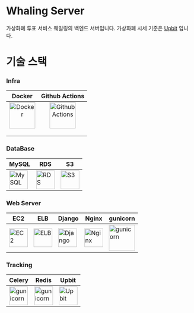 # Whaling Server

가상화폐 투표 서비스 웨일링의 백엔드 서버입니다. 가상화폐 시세 기준은 [Upbit](https://upbit.com/home) 입니다.

# 기술 스택

### Infra

|Docker|Github Actions|
|---|---|
|<center><img src="https://s3.us-west-2.amazonaws.com/secure.notion-static.com/30f0f63b-c694-4b32-b2d8-7ab2468a9374/docker.png?X-Amz-Algorithm=AWS4-HMAC-SHA256&X-Amz-Content-Sha256=UNSIGNED-PAYLOAD&X-Amz-Credential=AKIAT73L2G45EIPT3X45%2F20220130%2Fus-west-2%2Fs3%2Faws4_request&X-Amz-Date=20220130T150641Z&X-Amz-Expires=86400&X-Amz-Signature=9f741701b635150719440df58d6e639fdde4861002f68f87933027f76f7636e3&X-Amz-SignedHeaders=host&response-content-disposition=filename%20%3D%22docker.png%22&x-id=GetObject" width="70px"  title= "Docker"/></p></center>|<center><img src="https://s3.us-west-2.amazonaws.com/secure.notion-static.com/d2889d0c-ea77-4846-9a72-c615f9b43101/githubactions.png?X-Amz-Algorithm=AWS4-HMAC-SHA256&X-Amz-Content-Sha256=UNSIGNED-PAYLOAD&X-Amz-Credential=AKIAT73L2G45EIPT3X45%2F20220131%2Fus-west-2%2Fs3%2Faws4_request&X-Amz-Date=20220131T142427Z&X-Amz-Expires=86400&X-Amz-Signature=b52695b566c970471024a6ceebc5ba4c7888b9d260b1328972c4d04b5dde1a47&X-Amz-SignedHeaders=host&response-content-disposition=filename%20%3D%22githubactions.png%22&x-id=GetObject" width="70px"  title= "Github Actions"/></p></center>|

### DataBase

|MySQL|RDS|S3|
|---|---|---|
|<img src="https://s3.us-west-2.amazonaws.com/secure.notion-static.com/05d6790c-42bc-4e04-8401-cf7bca77b498/Amazon-RDS_MySQL_instance_light-bg4x.png?X-Amz-Algorithm=AWS4-HMAC-SHA256&X-Amz-Content-Sha256=UNSIGNED-PAYLOAD&X-Amz-Credential=AKIAT73L2G45EIPT3X45%2F20220130%2Fus-west-2%2Fs3%2Faws4_request&X-Amz-Date=20220130T145313Z&X-Amz-Expires=86400&X-Amz-Signature=429f9427facffc71c6d038989da9033fa2f8abf81685849a147148c8eb4b8e47&X-Amz-SignedHeaders=host&response-content-disposition=filename%20%3D%22Amazon-RDS_MySQL_instance_light-bg%25404x.png%22&x-id=GetObject" width="50px"  title= "MySQL"/>|<img src="https://s3.us-west-2.amazonaws.com/secure.notion-static.com/74b76f22-b587-42af-b9af-3f3785ce4cdb/Amazon-RDS_Amazon-RDS_instance_light-bg4x.png?X-Amz-Algorithm=AWS4-HMAC-SHA256&X-Amz-Content-Sha256=UNSIGNED-PAYLOAD&X-Amz-Credential=AKIAT73L2G45EIPT3X45%2F20220130%2Fus-west-2%2Fs3%2Faws4_request&X-Amz-Date=20220130T145516Z&X-Amz-Expires=86400&X-Amz-Signature=e813299d120ec2e31d321dabe131e4befc228a9e0165cf85fe25b39ca69ae825&X-Amz-SignedHeaders=host&response-content-disposition=filename%20%3D%22Amazon-RDS_Amazon-RDS_instance_light-bg%25404x.png%22&x-id=GetObject" width="50px"  title="RDS"/>|<img src="https://s3.us-west-2.amazonaws.com/secure.notion-static.com/17678404-159b-49d3-9fe2-f0c6701992c7/Amazon-Simple-Storage-Service-S3_Bucket-with-Objects_light-bg4x.png?X-Amz-Algorithm=AWS4-HMAC-SHA256&X-Amz-Content-Sha256=UNSIGNED-PAYLOAD&X-Amz-Credential=AKIAT73L2G45EIPT3X45%2F20220130%2Fus-west-2%2Fs3%2Faws4_request&X-Amz-Date=20220130T145600Z&X-Amz-Expires=86400&X-Amz-Signature=b881eb509a98b2f00f995e0dbeb54b8e1b1d0d47a48bdc50942a3c408a360b24&X-Amz-SignedHeaders=host&response-content-disposition=filename%20%3D%22Amazon-Simple-Storage-Service-S3_Bucket-with-Objects_light-bg%25404x.png%22&x-id=GetObject" width="50px"  title="S3" />

### Web Server

|EC2|ELB|Django|Nginx|gunicorn|
|---|---|---|---|---|
|<img src="https://s3.us-west-2.amazonaws.com/secure.notion-static.com/12d9cdd2-bb95-4a6f-9c78-11fffab1def1/Amazon-EC24x.png?X-Amz-Algorithm=AWS4-HMAC-SHA256&X-Amz-Content-Sha256=UNSIGNED-PAYLOAD&X-Amz-Credential=AKIAT73L2G45EIPT3X45%2F20220130%2Fus-west-2%2Fs3%2Faws4_request&X-Amz-Date=20220130T145706Z&X-Amz-Expires=86400&X-Amz-Signature=e83e7f6a3aff5bb8b528f5f169967fbf156266f7f3065284b98c1b77df6f3ae1&X-Amz-SignedHeaders=host&response-content-disposition=filename%20%3D%22Amazon-EC2%25404x.png%22&x-id=GetObject" width="50px"  title="EC2" />|<img src="https://s3.us-west-2.amazonaws.com/secure.notion-static.com/46674649-30fa-4de3-90bd-622784dffa80/Elastic-Load-Balancing-ELB_Application-load-balancer_light-bg4x.png?X-Amz-Algorithm=AWS4-HMAC-SHA256&X-Amz-Content-Sha256=UNSIGNED-PAYLOAD&X-Amz-Credential=AKIAT73L2G45EIPT3X45%2F20220130%2Fus-west-2%2Fs3%2Faws4_request&X-Amz-Date=20220130T145752Z&X-Amz-Expires=86400&X-Amz-Signature=d9dde558162d5c45d6454f5cb1e6a2038b71b5cdcb932828d65a7e35a6e3fe9d&X-Amz-SignedHeaders=host&response-content-disposition=filename%20%3D%22Elastic-Load-Balancing-ELB_Application-load-balancer_light-bg%25404x.png%22&x-id=GetObject" width="50px"  title="ELB" />|<img src="https://s3.us-west-2.amazonaws.com/secure.notion-static.com/1ffb0fcd-aef1-4f33-afe0-29de68a1bb0b/django_original_logo_icon_146559.png?X-Amz-Algorithm=AWS4-HMAC-SHA256&X-Amz-Content-Sha256=UNSIGNED-PAYLOAD&X-Amz-Credential=AKIAT73L2G45EIPT3X45%2F20220130%2Fus-west-2%2Fs3%2Faws4_request&X-Amz-Date=20220130T150314Z&X-Amz-Expires=86400&X-Amz-Signature=d66642ec98dfa1597a5bfa87d82c85173a9d762da2699f4f8f05374c47512bcd&X-Amz-SignedHeaders=host&response-content-disposition=filename%20%3D%22django_original_logo_icon_146559.png%22&x-id=GetObject" width="50px"  title="Django" />|<img src="https://s3.us-west-2.amazonaws.com/secure.notion-static.com/b7c8a183-f394-4d27-8f2c-1fef602c2945/nginx.png?X-Amz-Algorithm=AWS4-HMAC-SHA256&X-Amz-Content-Sha256=UNSIGNED-PAYLOAD&X-Amz-Credential=AKIAT73L2G45EIPT3X45%2F20220130%2Fus-west-2%2Fs3%2Faws4_request&X-Amz-Date=20220130T150338Z&X-Amz-Expires=86400&X-Amz-Signature=d378c2cb7315d743544319229b9ef12888d187be2138154932c78ff21c038697&X-Amz-SignedHeaders=host&response-content-disposition=filename%20%3D%22nginx.png%22&x-id=GetObject" width="50px"  title="Nginx" />|<img src="https://s3.us-west-2.amazonaws.com/secure.notion-static.com/4604d77c-c032-4556-a015-dcbb1fbad634/gunicorn_logo_icon_170045.png?X-Amz-Algorithm=AWS4-HMAC-SHA256&X-Amz-Content-Sha256=UNSIGNED-PAYLOAD&X-Amz-Credential=AKIAT73L2G45EIPT3X45%2F20220130%2Fus-west-2%2Fs3%2Faws4_request&X-Amz-Date=20220130T150410Z&X-Amz-Expires=86400&X-Amz-Signature=ddc96ba6009d44b1e5af1a96cdc9316a8e9d8a4693bc5724af703617c2ddbf0d&X-Amz-SignedHeaders=host&response-content-disposition=filename%20%3D%22gunicorn_logo_icon_170045.png%22&x-id=GetObject" width="70px"  title="gunicorn" />

### Tracking

|Celery|Redis|Upbit
|---|---|---|
|<img src="https://s3.us-west-2.amazonaws.com/secure.notion-static.com/aa576cba-e5b9-4851-b852-6e3c17b3e833/pngwing.com.png?X-Amz-Algorithm=AWS4-HMAC-SHA256&X-Amz-Content-Sha256=UNSIGNED-PAYLOAD&X-Amz-Credential=AKIAT73L2G45EIPT3X45%2F20220130%2Fus-west-2%2Fs3%2Faws4_request&X-Amz-Date=20220130T150811Z&X-Amz-Expires=86400&X-Amz-Signature=9703d4590d101a7055eb16c4bdf1ef00787c98e208e4a3d1d9527e42aa3ea838&X-Amz-SignedHeaders=host&response-content-disposition=filename%20%3D%22pngwing.com.png%22&x-id=GetObject" width="50px"  title="gunicorn" />|<img src="https://s3.us-west-2.amazonaws.com/secure.notion-static.com/7eeac880-db91-4344-9d0e-9813f58189ea/redis_plain_wordmark_logo_icon_146367.png?X-Amz-Algorithm=AWS4-HMAC-SHA256&X-Amz-Content-Sha256=UNSIGNED-PAYLOAD&X-Amz-Credential=AKIAT73L2G45EIPT3X45%2F20220130%2Fus-west-2%2Fs3%2Faws4_request&X-Amz-Date=20220130T150821Z&X-Amz-Expires=86400&X-Amz-Signature=2aa58fc0812a51cf3ee17432e21592b5dd7c5d6ba4f61c609ef5f6383a90817c&X-Amz-SignedHeaders=host&response-content-disposition=filename%20%3D%22redis_plain_wordmark_logo_icon_146367.png%22&x-id=GetObject" width="50px"  title="gunicorn" />|<img src="https://s3.us-west-2.amazonaws.com/secure.notion-static.com/3775bfa6-7637-43ab-b9b3-876adbfd85bd/upbit.svg?X-Amz-Algorithm=AWS4-HMAC-SHA256&X-Amz-Content-Sha256=UNSIGNED-PAYLOAD&X-Amz-Credential=AKIAT73L2G45EIPT3X45%2F20220130%2Fus-west-2%2Fs3%2Faws4_request&X-Amz-Date=20220130T151416Z&X-Amz-Expires=86400&X-Amz-Signature=50fa3ccda61aecca3011c98ab0b56692be8b4c6414999199fa3d54eff0bbc7c2&X-Amz-SignedHeaders=host&response-content-disposition=filename%20%3D%22upbit.svg%22&x-id=GetObject" width="50px"  title="Upbit" />